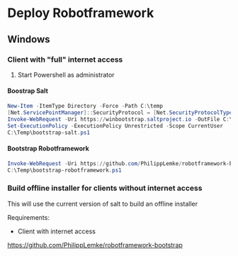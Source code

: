 # Deploy Robotframework 

## Windows

### Client with "full" internet access

1. Start Powershell as administrator

#### Boostrap Salt
```powershell
New-Item -ItemType Directory -Force -Path C:\temp
[Net.ServicePointManager]::SecurityProtocol = [Net.SecurityProtocolType]::Tls12
Invoke-WebRequest -Uri https://winbootstrap.saltproject.io -OutFile C:\Temp\bootstrap-salt.ps1
Set-ExecutionPolicy -ExecutionPolicy Unrestricted -Scope CurrentUser
C:\Temp\bootstrap-salt.ps1
```

#### Bootstrap Robotframework
```powershell
Invoke-WebRequest -Uri https://github.com/PhilippLemke/robotframework-bootstrap/raw/master/bootstrap-robotframework -OutFile C:\Temp\bootstrap-robotframework.ps1
C:\Temp\bootstrap-robotframework.ps1
```

###  Build offline installer for clients without internet access
This will use the current version of salt to build an offline installer

Requirements: 
- Client with internet access




https://github.com/PhilippLemke/robotframework-bootstrap